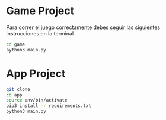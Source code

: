 # Game Project

Para correr el juego correctamente debes seguir las siguientes instrucciones
en la terminal

```sh
cd game 
python3 main.py
```



# App Project

```sh
git clone  
cd app
source env/bin/activate
pip3 install -r requirements.txt
python3 main.py
```


